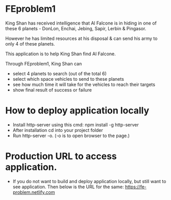# FEproblem1

King Shan has received intelligence that Al Falcone is in hiding in one of these 6 planets - DonLon, Enchai, Jebing, 
Sapir, Lerbin & Pingasor.

However he has limited resources at his disposal & can send his army to only 4 of these 
planets. 

This application is to help King Shan find Al Falcone.

Through FEproblem1, King Shan can 
- select 4 planets to search (out of the total 6) 
- select which space vehicles to send to these planets 
- see how much time it will take for the vehicles to reach their targets  
- show final result of success or failure

# How to deploy application locally

- Install http-server using this cmd: npm install -g http-server
- After installation cd into your project folder 
- Run http-server -o. (-o is to open browser to the page.)

# Production URL to access application.
- If you do not want to build and deploy application locally, but still want to see application. Then below is the URL for the same:
https://fe-problem.netlify.com



